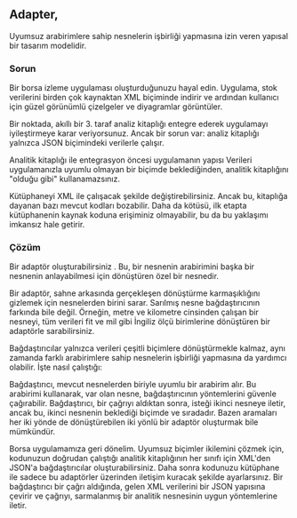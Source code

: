 ## Adapter,
Uyumsuz arabirimlere sahip nesnelerin işbirliği yapmasına izin veren yapısal bir tasarım modelidir.


### Sorun
Bir borsa izleme uygulaması oluşturduğunuzu hayal edin. Uygulama, stok verilerini birden çok kaynaktan XML biçiminde indirir ve ardından kullanıcı için güzel görünümlü çizelgeler ve diyagramlar görüntüler.

Bir noktada, akıllı bir 3. taraf analiz kitaplığı entegre ederek uygulamayı iyileştirmeye karar veriyorsunuz. Ancak bir sorun var: analiz kitaplığı yalnızca JSON biçimindeki verilerle çalışır.

Analitik kitaplığı ile entegrasyon öncesi uygulamanın yapısı
Verileri uygulamanızla uyumlu olmayan bir biçimde beklediğinden, analitik kitaplığını "olduğu gibi" kullanamazsınız.

Kütüphaneyi XML ile çalışacak şekilde değiştirebilirsiniz. Ancak bu, kitaplığa dayanan bazı mevcut kodları bozabilir. Daha da kötüsü, ilk etapta kütüphanenin kaynak koduna erişiminiz olmayabilir, bu da bu yaklaşımı imkansız hale getirir.

### Çözüm
Bir adaptör oluşturabilirsiniz . Bu, bir nesnenin arabirimini başka bir nesnenin anlayabilmesi için dönüştüren özel bir nesnedir.

Bir adaptör, sahne arkasında gerçekleşen dönüştürme karmaşıklığını gizlemek için nesnelerden birini sarar. Sarılmış nesne bağdaştırıcının farkında bile değil. Örneğin, metre ve kilometre cinsinden çalışan bir nesneyi, tüm verileri fit ve mil gibi İngiliz ölçü birimlerine dönüştüren bir adaptörle sarabilirsiniz.

Bağdaştırıcılar yalnızca verileri çeşitli biçimlere dönüştürmekle kalmaz, aynı zamanda farklı arabirimlere sahip nesnelerin işbirliği yapmasına da yardımcı olabilir. İşte nasıl çalıştığı:

Bağdaştırıcı, mevcut nesnelerden biriyle uyumlu bir arabirim alır.
Bu arabirimi kullanarak, var olan nesne, bağdaştırıcının yöntemlerini güvenle çağırabilir.
Bağdaştırıcı, bir çağrıyı aldıktan sonra, isteği ikinci nesneye iletir, ancak bu, ikinci nesnenin beklediği biçimde ve sıradadır.
Bazen aramaları her iki yönde de dönüştürebilen iki yönlü bir adaptör oluşturmak bile mümkündür.

Borsa uygulamamıza geri dönelim. Uyumsuz biçimler ikilemini çözmek için, kodunuzun doğrudan çalıştığı analitik kitaplığının her sınıfı için XML'den JSON'a bağdaştırıcılar oluşturabilirsiniz. Daha sonra kodunuzu kütüphane ile sadece bu adaptörler üzerinden iletişim kuracak şekilde ayarlarsınız. Bir bağdaştırıcı bir çağrı aldığında, gelen XML verilerini bir JSON yapısına çevirir ve çağrıyı, sarmalanmış bir analitik nesnesinin uygun yöntemlerine iletir.